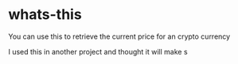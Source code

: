 # whats-this

You can use this to retrieve the current price for an crypto currency

I used this in another project and thought it will make s